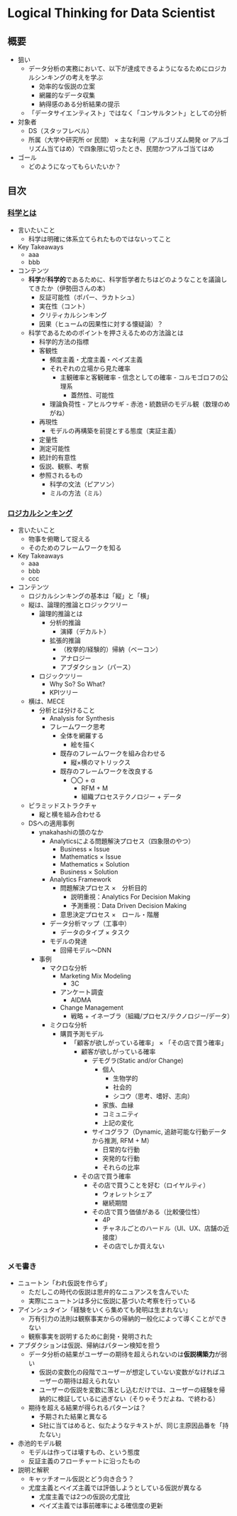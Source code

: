 # Logical Thinking for Data Scientist
## 概要
- 狙い
	- データ分析の実務において、以下が達成できるようになるためにロジカルシンキングの考えを学ぶ
		- 効率的な仮説の立案
		- 網羅的なデータ収集
		- 納得感のある分析結果の提示
	- 「データサイエンティスト」ではなく「コンサルタント」としての分析
- 対象者
	- DS（スタッフレベル）
	- 所属（大学や研究所 or 民間） × 主な利用（アルゴリズム開発 or アルゴリズム当てはめ）で四象限に切ったとき、民間かつアルゴ当てはめ
- ゴール
	- どのようになってもらいたいか？


## 目次
### [科学とは](/01_What_Is_Science.md)
- 言いたいこと
	- 科学は明確に体系立てられたものではないってこと
- Key Takeaways
	- aaa
	- bbb
- コンテンツ
	- **科学**が**科学的**であるために、科学哲学者たちはどのようなことを議論してきたか（伊勢田さんの本）
		- 反証可能性（ポパー、ラカトシュ）
		- 実在性（コント）
		- クリティカルシンキング
		- 因果（ヒュームの因果性に対する懐疑論）？
	- 科学であるためのポイントを押さえるための方法論とは
		- 科学的方法の指標
       	- 客観性
          	- 頻度主義・尤度主義・ベイズ主義
          	- それぞれの立場から見た確率
          		- 主観確率と客観確率
         		 		- 信念としての確率
         		 		- コルモゴロフの公理系 
             		- 蓋然性、可能性
             - 理論負荷性
             		- アヒルウサギ
             		- 赤池・統数研のモデル観（数理のめがね）
		- 再現性
			- モデルの再構築を前提とする態度（実証主義）
		- 定量性
		- 測定可能性
		- 統計的有意性
		- 仮説、観察、考察
		- 参照されるもの
			- 科学の文法（ピアソン）
			- ミルの方法（ミル）

### [ロジカルシンキング](/02_What_Is_Logical_Thinking.md)
- 言いたいこと
	- 物事を俯瞰して捉える
	- そのためのフレームワークを知る
- Key Takeaways
	- aaa
	- bbb
	- ccc
- コンテンツ
	- ロジカルシンキングの基本は「縦」と「横」
	- 縦は、論理的推論とロジックツリー
		- 論理的推論とは
			- 分析的推論
				- 演繹（デカルト）
			- 拡張的推論
				- （枚挙的/経験的）帰納（ベーコン）
				- アナロジー
				- アブダクション（パース）
		- ロジックツリー
			- Why So? So What?
			- KPIツリー
	- 横は、MECE
		- 分析とは分けること
			- Analysis for Synthesis
			- フレームワーク思考
				- 全体を網羅する
					- 絵を描く
				- 既存のフレームワークを組み合わせる
					- 縦×横のマトリックス
				- 既存のフレームワークを改良する
					- 〇〇 + α
						- RFM + M
						- 組織プロセステクノロジー + データ
	- ピラミッドストラクチャ
		- 縦と横を組み合わせる
	- DSへの適用事例
		- ynakahashiの頭のなか
			- Analyticsによる問題解決プロセス（四象限のやつ）
				- Business × Issue
				- Mathematics × Issue
				- Mathematics × Solution
				- Business × Solution 
			- Analytics Framework
				- 問題解決プロセス ×　分析目的
					- 説明重視：Analytics For Decision Making
					- 予測重視：Data Driven Decision Making
				- 意思決定プロセス ×　ロール・階層
			- データ分析マップ（工事中）
				- データのタイプ × タスク
			- モデルの発達
				- 回帰モデル〜DNN
		- 事例
			- マクロな分析
				- Marketing Mix Modeling
					- 3C
				- アンケート調査
					- AIDMA
				- Change Management
					- 戦略 + イネーブラ（組織/プロセス/テクノロジー/データ）
			- ミクロな分析
				- 購買予測モデル
					- 「顧客が欲しがっている確率」 × 「その店で買う確率」
						- 顧客が欲しがっている確率
							- デモグラ(Static and/or Change)
								- 個人
									- 生物学的
									- 社会的
									- シコウ（思考、嗜好、志向）
								- 家族、血縁
								- コミュニティ
								- 上記の変化
							- サイコグラフ（Dynamic, 追跡可能な行動データから推測, RFM + M）
								- 日常的な行動
								- 突発的な行動
								- それらの比率
						- その店で買う確率
							- その店で買うことを好む（ロイヤルティ）
								- ウォレットシェア
								- 継続期間
							- その店で買う価値がある（比較優位性）
								- 4P
								- チャネルごとのハードル（UI、UX、店舗の近接度）
								- その店でしか買えない


### メモ書き
- ニュートン「われ仮説を作らず」
	- ただしこの時代の仮説は思弁的なニュアンスを含んでいた
	- 実際にニュートンは多分に仮説に基づいた考察を行っている
- アインシュタイン「経験をいくら集めても発明は生まれない」
	- 万有引力の法則は観察事実からの帰納的一般化によって導くことができない
	- 観察事実を説明するために創発・発明された
- アブダクションは仮説、帰納はパターン検知を担う
	- データ分析の結果がユーザーの期待を超えられないのは**仮説構築力**が弱い
		- 仮説の変数化の段階でユーザーが想定していない変数がなければユーザーの期待は超えられない
		- ユーザーの仮説を変数に落とし込むだけでは、ユーザーの経験を帰納的に検証しているに過ぎない（そりゃそうだよね、で終わる）
	- 期待を超える結果が得られるパターンは？
		- 予期された結果と異なる
		- S社に当てはめると、似たようなテキストが、同じ主原因品番を「持たない」
- 赤池的モデル観
	- モデルは作っては壊すもの、という態度
	- 反証主義のフローチャートに沿ったもの
- 説明と解釈
	- キャッチオール仮説とどう向き合う？
	- 尤度主義とベイズ主義では評価しようとしている仮説が異なる
		- 尤度主義では2つの仮説の尤度比
		- ベイズ主義では事前確率による確信度の更新

